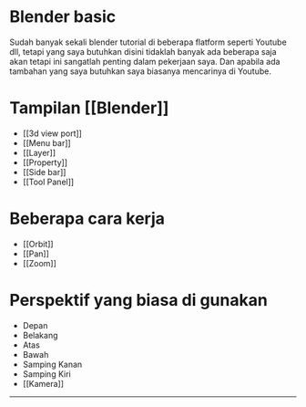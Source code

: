 # Blender basic
Sudah banyak sekali blender tutorial di beberapa flatform seperti Youtube dll,
tetapi yang saya butuhkan disini tidaklah banyak ada beberapa saja akan tetapi ini sangatlah penting dalam pekerjaan saya. Dan apabila ada tambahan yang saya butuhkan saya biasanya mencarinya di Youtube.

# Tampilan [[Blender]]
- [[3d view port]]
- [[Menu bar]]
- [[Layer]]
- [[Property]]
- [[Side bar]]
- [[Tool Panel]]

# Beberapa cara kerja
- [[Orbit]]
- [[Pan]]
- [[Zoom]]

# Perspektif yang biasa di gunakan
- Depan
- Belakang
- Atas
- Bawah
- Samping Kanan
- Samping Kiri
- [[Kamera]]




---

